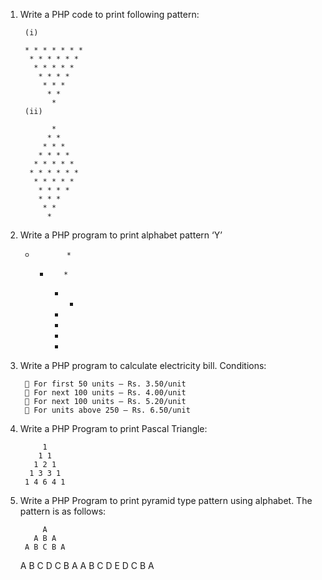 1. Write a PHP code to print following pattern:


        (i) 
        
        * * * * * * *
         * * * * * *
          * * * * *
           * * * *
            * * *
             * *
              *
        (ii)

              *
             * *
            * * *
           * * * *
          * * * * *
         * * * * * *
          * * * * *
           * * * *
           * * *
            * *
             *

2. Write a PHP program to print alphabet pattern ‘Y’

      *            *
        *        *
          *   *
            *
            *
            *
            *

3. Write a PHP program to calculate electricity bill. Conditions:

         For first 50 units – Rs. 3.50/unit
         For next 100 units – Rs. 4.00/unit
         For next 100 units – Rs. 5.20/unit
         For units above 250 – Rs. 6.50/unit

4. Write a PHP Program to print Pascal Triangle:

            1
           1 1
          1 2 1
         1 3 3 1
        1 4 6 4 1

5. Write a PHP Program to print pyramid type pattern using alphabet. The pattern is as follows:

            A
          A B A
        A B C B A
      A B C D C B A
    A B C D E D C B A